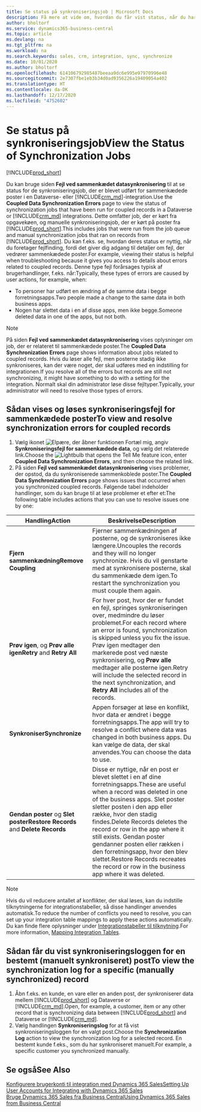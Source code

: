 ```yaml
---
title: Se status på synkroniseringsjob | Microsoft Docs
description: Få mere at vide om, hvordan du får vist status, når du har synkroniseret sammenkædede poster.
author: bholtorf
ms.service: dynamics365-business-central
ms.topic: article
ms.devlang: na
ms.tgt_pltfrm: na
ms.workload: na
ms.search.keywords: sales, crm, integration, sync, synchronize
ms.date: 10/01/2020
ms.author: bholtorf
ms.openlocfilehash: 614106792985487beeaa9dc6e995e97970996e48
ms.sourcegitcommit: 2e7307fbe1eb3b34d0ad9356226a19409054a402
ms.translationtype: HT
ms.contentlocale: da-DK
ms.lasthandoff: 12/17/2020
ms.locfileid: "4752602"
---
```

# <a name="view-the-status-of-synchronization-jobs"></a><span data-ttu-id="3f828-103">Se status på synkroniseringsjob</span><span class="sxs-lookup"><span data-stu-id="3f828-103">View the Status of Synchronization Jobs</span></span>
[!INCLUDE[prod_short](includes/cc_data_platform_banner.md)]

<span data-ttu-id="3f828-104">Du kan bruge siden **Fejl ved sammenkædet datasynkronisering** til at se status for de synkroniseringsjob, der er blevet udført for sammenkædede poster i en Dataverse- eller [!INCLUDE[crm_md](includes/crm_md.md)]-integration.</span><span class="sxs-lookup"><span data-stu-id="3f828-104">Use the **Coupled Data Synchronization Errors** page to view the status of synchronization jobs that have been run for coupled records in a Dataverse or [!INCLUDE[crm_md](includes/crm_md.md)] integrations.</span></span> <span data-ttu-id="3f828-105">Dette omfatter job, der er kørt fra opgavekøen, og manuelle synkroniseringsjob, der er kørt på poster fra [!INCLUDE[prod_short](includes/prod_short.md)].</span><span class="sxs-lookup"><span data-stu-id="3f828-105">This includes jobs that were run from the job queue and manual synchronization jobs that ran on records from [!INCLUDE[prod_short](includes/prod_short.md)].</span></span> <span data-ttu-id="3f828-106">Du kan f.eks. se, hvordan deres status er nyttig, når du foretager fejlfinding, fordi det giver dig adgang til detaljer om fejl, der vedrører sammenkædede poster.</span><span class="sxs-lookup"><span data-stu-id="3f828-106">For example, viewing their status is helpful when troubleshooting because it gives you access to details about errors related to coupled records.</span></span> <span data-ttu-id="3f828-107">Denne type fejl forårsages typisk af brugerhandlinger, f.eks. når:</span><span class="sxs-lookup"><span data-stu-id="3f828-107">Typically, these types of errors are caused by user actions, for example, when:</span></span>  

* <span data-ttu-id="3f828-108">To personer har udført en ændring af de samme data i begge forretningsapps.</span><span class="sxs-lookup"><span data-stu-id="3f828-108">Two people made a change to the same data in both business apps.</span></span>
* <span data-ttu-id="3f828-109">Nogen har slettet data i en af disse apps, men ikke begge.</span><span class="sxs-lookup"><span data-stu-id="3f828-109">Someone deleted data in one of the apps, but not both.</span></span>

> [!Note]
> <span data-ttu-id="3f828-110">På siden **Fejl ved sammenkædet datasynkronisering** vises oplysninger om job, der er relateret til sammenkædede poster.</span><span class="sxs-lookup"><span data-stu-id="3f828-110">The **Coupled Data Synchronization Errors** page shows information about jobs related to coupled records.</span></span> <span data-ttu-id="3f828-111">Hvis du løser alle fejl, men posterne stadig ikke synkroniseres, kan der være noget, der skal udføres med en indstilling for integrationen.</span><span class="sxs-lookup"><span data-stu-id="3f828-111">If you resolve all of the errors but records are still not synchronizing, it might have something to do with a setting for the integration.</span></span> <span data-ttu-id="3f828-112">Normalt skal din administrator løse disse fejltyper.</span><span class="sxs-lookup"><span data-stu-id="3f828-112">Typically, your administrator will need to resolve those types of errors.</span></span>   

<!--

> [!VIDEO https://go.microsoft.com/fwlink/?linkid=2098171]

-->

## <a name="to-view-and-resolve-synchronization-errors-for-coupled-records"></a><span data-ttu-id="3f828-113">Sådan vises og løses synkroniseringsfejl for sammenkædede poster</span><span class="sxs-lookup"><span data-stu-id="3f828-113">To view and resolve synchronization errors for coupled records</span></span>
1. <span data-ttu-id="3f828-114">Vælg ikonet ![Elpære, der åbner funktionen Fortæl mig](media/ui-search/search_small.png "Fortæl mig, hvad du vil foretage dig"), angiv **Synkroniseringsfejl for sammenkædede data**, og vælg det relaterede link.</span><span class="sxs-lookup"><span data-stu-id="3f828-114">Choose the ![Lightbulb that opens the Tell Me feature](media/ui-search/search_small.png "Tell me what you want to do") icon, enter **Coupled Data Synchronization Errors**, and then choose the related link.</span></span>
2. <span data-ttu-id="3f828-115">På siden **Fejl ved sammenkædet datasynkronisering** vises problemer, der opstod, da du synkroniserede sammenkoblede poster.</span><span class="sxs-lookup"><span data-stu-id="3f828-115">The **Coupled Data Synchronization Errors** page shows issues that occurred when you synchronized coupled records.</span></span> <span data-ttu-id="3f828-116">Følgende tabel indeholder handlinger, som du kan bruge til at løse problemer et efter et:</span><span class="sxs-lookup"><span data-stu-id="3f828-116">The following table includes actions that you can use to resolve issues one by one:</span></span>

|<span data-ttu-id="3f828-117">Handling</span><span class="sxs-lookup"><span data-stu-id="3f828-117">Action</span></span>|<span data-ttu-id="3f828-118">Beskrivelse</span><span class="sxs-lookup"><span data-stu-id="3f828-118">Description</span></span>|
|----|----|
|<span data-ttu-id="3f828-119">**Fjern sammenkædning**</span><span class="sxs-lookup"><span data-stu-id="3f828-119">**Remove Coupling**</span></span>|<span data-ttu-id="3f828-120">Fjerner sammenkædningen af posterne, og de synkroniseres ikke længere.</span><span class="sxs-lookup"><span data-stu-id="3f828-120">Uncouples the records and they will no longer synchronize.</span></span> <span data-ttu-id="3f828-121">Hvis du vil genstarte med at synkronisere posterne, skal du sammenkæde dem igen.</span><span class="sxs-lookup"><span data-stu-id="3f828-121">To restart the synchronization you must couple them again.</span></span> |
|<span data-ttu-id="3f828-122">**Prøv igen**, og **Prøv alle igen**</span><span class="sxs-lookup"><span data-stu-id="3f828-122">**Retry** and **Retry All**</span></span>|<span data-ttu-id="3f828-123">For hver post, hvor der er fundet en fejl, springes synkroniseringen over, medmindre du løser problemet.</span><span class="sxs-lookup"><span data-stu-id="3f828-123">For each record where an error is found, synchronization is skipped unless you fix the issue.</span></span> <span data-ttu-id="3f828-124">Prøv igen medtager den markerede post ved næste synkronisering, og **Prøv alle** medtager alle posterne igen.</span><span class="sxs-lookup"><span data-stu-id="3f828-124">Retry will include the selected record in the next synchronization, and **Retry All** includes all of the records.</span></span>|
|<span data-ttu-id="3f828-125">**Synkroniser**</span><span class="sxs-lookup"><span data-stu-id="3f828-125">**Synchronize**</span></span>|<span data-ttu-id="3f828-126">Appen forsøger at løse en konflikt, hvor data er ændret i begge forretningsapps.</span><span class="sxs-lookup"><span data-stu-id="3f828-126">The app will try to resolve a conflict where data was changed in both business apps.</span></span> <span data-ttu-id="3f828-127">Du kan vælge de data, der skal anvendes.</span><span class="sxs-lookup"><span data-stu-id="3f828-127">You can choose the data to use.</span></span>|
|<span data-ttu-id="3f828-128">**Gendan poster** og **Slet poster**</span><span class="sxs-lookup"><span data-stu-id="3f828-128">**Restore Records** and **Delete Records**</span></span>|<span data-ttu-id="3f828-129">Disse er nyttige, når en post er blevet slettet i en af dine forretningsapps.</span><span class="sxs-lookup"><span data-stu-id="3f828-129">These are useful when a record was deleted in one of the business apps.</span></span> <span data-ttu-id="3f828-130">Slet poster sletter posten i den app eller række, hvor den stadig findes.</span><span class="sxs-lookup"><span data-stu-id="3f828-130">Delete Records deletes the record or row in the app where it still exists.</span></span> <span data-ttu-id="3f828-131">Gendan poster gendanner posten eller rækken i den forretningsapp, hvor den blev slettet.</span><span class="sxs-lookup"><span data-stu-id="3f828-131">Restore Records recreates the record or row in the business app where it was deleted.</span></span>|

> [!NOTE]
> <span data-ttu-id="3f828-132">Hvis du vil reducere antallet af konflikter, der skal løses, kan du indstille tilknytningerne for integrationstabeller, så disse handlinger anvendes automatisk.</span><span class="sxs-lookup"><span data-stu-id="3f828-132">To reduce the number of conflicts you need to resolve, you can set up your integration table mappings to apply these actions automatically.</span></span> <span data-ttu-id="3f828-133">Du kan finde flere oplysninger under [Integrationstabeller til tilknytning](admin-how-to-modify-table-mappings-for-synchronization.md#mapping-integration-tables).</span><span class="sxs-lookup"><span data-stu-id="3f828-133">For more information, [Mapping Integration Tables](admin-how-to-modify-table-mappings-for-synchronization.md#mapping-integration-tables).</span></span>

## <a name="to-view-the-synchronization-log-for-a-specific-manually-synchronized-record"></a><span data-ttu-id="3f828-134">Sådan får du vist synkroniseringsloggen for en bestemt (manuelt synkroniseret) post</span><span class="sxs-lookup"><span data-stu-id="3f828-134">To view the synchronization log for a specific (manually synchronized) record</span></span>
1. <span data-ttu-id="3f828-135">Åbn f.eks. en kunde, en vare eller en anden post, der synkroniserer data mellem [!INCLUDE[prod_short](includes/prod_short.md)] og Dataverse or [!INCLUDE[crm_md](includes/crm_md.md)].</span><span class="sxs-lookup"><span data-stu-id="3f828-135">Open, for example, a customer, item or any other record that is synchronizing data between [!INCLUDE[prod_short](includes/prod_short.md)] and Dataverse or [!INCLUDE[crm_md](includes/crm_md.md)].</span></span>
2. <span data-ttu-id="3f828-136">Vælg handlingen **Synkroniseringslog** for at få vist synkroniseringsloggen for en valgt post.</span><span class="sxs-lookup"><span data-stu-id="3f828-136">Choose the **Synchronization Log** action to view the synchronization log for a selected record.</span></span> <span data-ttu-id="3f828-137">En bestemt kunde f.eks., som du har synkroniseret manuelt.</span><span class="sxs-lookup"><span data-stu-id="3f828-137">For example, a specific customer you synchronized manually.</span></span>

## <a name="see-also"></a><span data-ttu-id="3f828-138">Se også</span><span class="sxs-lookup"><span data-stu-id="3f828-138">See Also</span></span>  
[<span data-ttu-id="3f828-139">Konfigurere brugerkonti til integration med Dynamics 365 Sales</span><span class="sxs-lookup"><span data-stu-id="3f828-139">Setting Up User Accounts for Integrating with Dynamics 365 Sales</span></span>](admin-setting-up-integration-with-dynamics-sales.md)  
[<span data-ttu-id="3f828-140">Bruge Dynamics 365 Sales fra Business Central</span><span class="sxs-lookup"><span data-stu-id="3f828-140">Using Dynamics 365 Sales from Business Central</span></span>](marketing-integrate-dynamicscrm.md)

